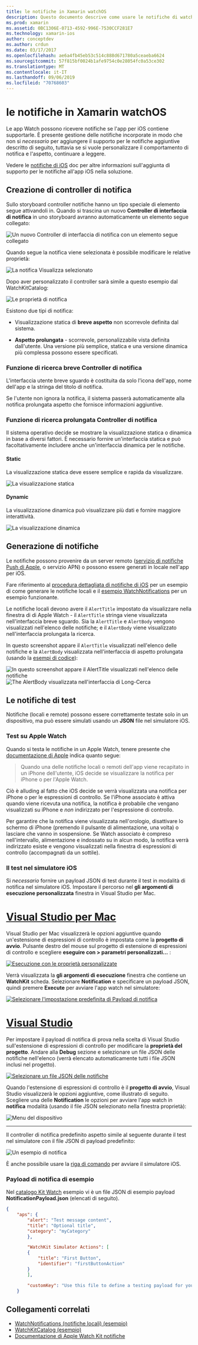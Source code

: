 ```yaml
---
title: le notifiche in Xamarin watchOS
description: Questo documento descrive come usare le notifiche di watchOS in Xamarin. Vengono illustrati la creazione i controller di notifica, la generazione di notifiche e notifiche di test.
ms.prod: xamarin
ms.assetid: 0BC1306E-0713-4592-996E-7530CCF281E7
ms.technology: xamarin-ios
author: conceptdev
ms.author: crdun
ms.date: 03/17/2017
ms.openlocfilehash: ae6a4fb45eb53c514c888d671780a5ceaeba6624
ms.sourcegitcommit: 57f815bf0024b1afe9754c0e28054fc0a53ce302
ms.translationtype: MT
ms.contentlocale: it-IT
ms.lasthandoff: 09/06/2019
ms.locfileid: "70768603"
---
```

# <a name="watchos-notifications-in-xamarin"></a>le notifiche in Xamarin watchOS

Le app Watch possono ricevere notifiche se l'app per iOS contiene supportarle. È presente gestione delle notifiche incorporate in modo che non si *necessario* per aggiungere il supporto per le notifiche aggiuntive descritto di seguito, tuttavia se si vuole personalizzare il comportamento di notifica e l'aspetto, continuare a leggere.

Vedere le [notifiche di iOS](~/ios/platform/user-notifications/deprecated/index.md) doc per altre informazioni sull'aggiunta di supporto per le notifiche all'app iOS nella soluzione.

## <a name="creating-notification-controllers"></a>Creazione di controller di notifica

Sullo storyboard controller notifiche hanno un tipo speciale di elemento segue attivandoli in. Quando si trascina un nuovo **Controller di interfaccia di notifica** in uno storyboard avranno automaticamente un elemento segue collegato:

![](notifications-images/notification-storyboard1.png "Un nuovo Controller di interfaccia di notifica con un elemento segue collegato")

Quando segue la notifica viene selezionata è possibile modificare le relative proprietà:

![](notifications-images/notification-storyboard2.png "La notifica Visualizza selezionato")

Dopo aver personalizzato il controller sarà simile a questo esempio dal WatchKitCatalog:

![](notifications-images/notifications-segue.png "Le proprietà di notifica")

Esistono due tipi di notifica:

- Visualizzazione statica di **breve aspetto** non scorrevole definita dal sistema.

- **Aspetto prolungata** - scorrevole, personalizzabile vista definita dall'utente. Una versione più semplice, statica e una versione dinamica più complessa possono essere specificati.

### <a name="short-look-notification-controller"></a>Funzione di ricerca breve Controller di notifica

L'interfaccia utente breve sguardo è costituita da solo l'icona dell'app, nome dell'app e la stringa del titolo di notifica.

Se l'utente non ignora la notifica, il sistema passerà automaticamente alla notifica prolungata aspetto che fornisce informazioni aggiuntive.

### <a name="long-look-notification-controller"></a>Funzione di ricerca prolungata Controller di notifica

Il sistema operativo decide se mostrare la visualizzazione statica o dinamica in base a diversi fattori. È necessario fornire un'interfaccia statica e può facoltativamente includere anche un'interfaccia dinamica per le notifiche.

#### <a name="static"></a>Static

La visualizzazione statica deve essere semplice e rapida da visualizzare.

![](notifications-images/notification-static.png "La visualizzazione statica")

#### <a name="dynamic"></a>Dynamic

La visualizzazione dinamica può visualizzare più dati e fornire maggiore interattività.

![](notifications-images/notification-dynamic.png "La visualizzazione dinamica")

## <a name="generating-notifications"></a>Generazione di notifiche

Le notifiche possono provenire da un server remoto ([servizio di notifiche Push di Apple](https://developer.apple.com/library/ios/documentation/NetworkingInternet/Conceptual/RemoteNotificationsPG/Chapters/ApplePushService.html), o servizio APN) o possono essere generati in locale nell'app per iOS.

Fare riferimento al [procedura dettagliata di notifiche di iOS](~/ios/platform/user-notifications/deprecated/local-notifications-in-ios-walkthrough.md) per un esempio di come generare le notifiche locali e il [esempio WatchNotifications](https://docs.microsoft.com/samples/xamarin/ios-samples/watchkit-watchnotifications) per un esempio funzionante.

Le notifiche locali devono avere il `AlertTitle` impostato da visualizzare nella finestra di di Apple Watch - il `AlertTitle` stringa viene visualizzata nell'interfaccia breve sguardo. Sia la `AlertTitle` e `AlertBody` vengono visualizzati nell'elenco delle notifiche; e il `AlertBody` viene visualizzato nell'interfaccia prolungata la ricerca.

In questo screenshot appare il `AlertTitle` visualizzati nell'elenco delle notifiche e la `AlertBody` visualizzata nell'interfaccia di aspetto prolungata (usando la [esempi di codice](https://docs.microsoft.com/samples/xamarin/ios-samples/watchkit-watchnotifications)):

![](notifications-images/watch-notificationslist-sml.png "In questo screenshot appare il AlertTitle visualizzati nell'elenco delle notifiche") ![](notifications-images/watch-notificationcontroller-sml.png "The AlertBody visualizzata nell'interfaccia di Long-Cerca")

## <a name="testing-notifications"></a>Le notifiche di test

Notifiche (locali e remote) possono essere correttamente testate solo in un dispositivo, ma può essere simulati usando un **JSON** file nel simulatore iOS.

### <a name="testing-on-apple-watch"></a>Test su Apple Watch

Quando si testa le notifiche in un Apple Watch, tenere presente che [documentazione di Apple](https://developer.apple.com/library/ios/documentation/General/Conceptual/WatchKitProgrammingGuide/BasicSupport.html) indica quanto segue:

> Quando una delle notifiche locali o remoti dell'app viene recapitato in un iPhone dell'utente, iOS decide se visualizzare la notifica per iPhone o per l'Apple Watch.

Ciò è alluding al fatto che iOS decide se verrà visualizzata una notifica per iPhone o per le espressioni di controllo. Se l'iPhone associato è attiva quando viene ricevuta una notifica, la notifica è probabile che vengano visualizzati su iPhone e *non* indirizzato per l'espressione di controllo.

Per garantire che la notifica viene visualizzata nell'orologio, disattivare lo schermo di iPhone (premendo il pulsante di alimentazione, una volta) o lasciare che vanno in sospensione. Se Watch associato è compreso nell'intervallo, alimentazione e indossato su in alcun modo, la notifica verrà indirizzato esiste e vengono visualizzati nella finestra di espressioni di controllo (accompagnati da un sottile).

### <a name="testing-on-the-ios-simulator"></a>Il test nel simulatore iOS

Si *necessario* fornire un payload JSON di test durante il test in modalità di notifica nel simulatore iOS. Impostare il percorso nel **gli argomenti di esecuzione personalizzata** finestra in Visual Studio per Mac.

# <a name="visual-studio-for-mactabmacos"></a>[Visual Studio per Mac](#tab/macos)

Visual Studio per Mac visualizzerà le opzioni aggiuntive quando un'estensione di espressioni di controllo è impostata come la **progetto di avvio**.
Pulsante destro del mouse sul progetto di estensione di espressioni di controllo e scegliere **eseguire con > parametri personalizzati...** :

[![](notifications-images/runwith-customparams-sml.png "Esecuzione con le proprietà personalizzate")](notifications-images/runwith-customparams.png#lightbox)

Verrà visualizzata la **gli argomenti di esecuzione** finestra che contiene un **WatchKit** scheda. Selezionare **Notification** e specificare un payload JSON, quindi premere **Execute** per avviare l'app watch nel simulatore:

[![](notifications-images/runwith-execargs-sml.png "Selezionare l'impostazione predefinita di Payload di notifica")](notifications-images/runwith-execargs.png#lightbox)

# <a name="visual-studiotabwindows"></a>[Visual Studio](#tab/windows)

Per impostare il payload di notifica di prova nella scelta di Visual Studio sull'estensione di espressioni di controllo per modificare la **proprietà del progetto**. Andare alla **Debug** sezione e selezionare un file JSON delle notifiche nell'elenco (verrà elencato automaticamente tutti i file JSON inclusi nel progetto).

[![](notifications-images/runwith-execargs-sml-vs.png "Selezionare un file JSON delle notifiche")](notifications-images/runwith-execargs-vs.png#lightbox)

Quando l'estensione di espressioni di controllo è il **progetto di avvio**, Visual Studio visualizzerà le opzioni aggiuntive, come illustrato di seguito. Scegliere una delle **Notification** le opzioni per avviare l'app watch in **notifica** modalità (usando il file JSON selezionato nella finestra proprietà):

![](notifications-images/runwith-vs.png "Menu del dispositivo")

-----

Il controller di notifica predefinito aspetto simile al seguente durante il test nel simulatore con il file JSON di payload predefinito:

![](notifications-images/notification-debug-sml.png "Un esempio di notifica")

È anche possibile usare la [riga di comando](~/ios/watchos/troubleshooting.md#command_line) per avviare il simulatore iOS.

### <a name="example-notification-payload"></a>Payload di notifica di esempio

Nel [catalogo Kit Watch](https://docs.microsoft.com/samples/xamarin/ios-samples/watchos-watchkitcatalog) esempio vi è un file JSON di esempio payload **NotificationPayload.json** (elencati di seguito).

```json
{
    "aps": {
        "alert": "Test message content",
        "title": "Optional title",
        "category": "myCategory"
        },

        "WatchKit Simulator Actions": [
        {
            "title": "First Button",
            "identifier": "firstButtonAction"
        }
        ],

        "customKey": "Use this file to define a testing payload for your notifications. The aps dictionary specifies the category, alert text and title. The WatchKit Simulator Actions array can provide info for one or more action buttons in addition to the standard Dismiss button. Any other top level keys are custom payload. If you have multiple such JSON files in your project, you'll be able to choose between them in when selecting to debug the notification interface of your Watch App."
    }
```

## <a name="related-links"></a>Collegamenti correlati

- [WatchNotifications (notifiche locali) (esempio)](https://docs.microsoft.com/samples/xamarin/ios-samples/watchkit-watchnotifications)
- [WatchKitCatalog (esempio)](https://docs.microsoft.com/samples/xamarin/ios-samples/watchos-watchkitcatalog)
- [Documentazione di Apple Watch Kit notifiche](https://developer.apple.com/library/ios/documentation/General/Conceptual/WatchKitProgrammingGuide/BasicSupport.html)
